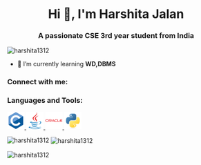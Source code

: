 
<h1 align="center">Hi 👋, I'm Harshita Jalan</h1>
<h3 align="center">A passionate CSE 3rd year student from India</h3>


<p align="left"> <img src="https://komarev.com/ghpvc/?username=harshita1312&label=Profile%20views&color=0e75b6&style=flat" alt="harshita1312" /> </p>

- 🌱 I’m currently learning **WD,DBMS**

<h3 align="left">Connect with me:</h3>
<p align="left">
</p>

<h3 align="left">Languages and Tools:</h3>
<p align="left"> <a href="https://www.cprogramming.com/" target="_blank" rel="noreferrer"> <img src="https://raw.githubusercontent.com/devicons/devicon/master/icons/c/c-original.svg" alt="c" width="40" height="40"/> </a> <a href="https://www.java.com" target="_blank" rel="noreferrer"> <img src="https://raw.githubusercontent.com/devicons/devicon/master/icons/java/java-original.svg" alt="java" width="40" height="40"/> </a> <a href="https://www.oracle.com/" target="_blank" rel="noreferrer"> <img src="https://raw.githubusercontent.com/devicons/devicon/master/icons/oracle/oracle-original.svg" alt="oracle" width="40" height="40"/> </a> <a href="https://www.python.org" target="_blank" rel="noreferrer"> <img src="https://raw.githubusercontent.com/devicons/devicon/master/icons/python/python-original.svg" alt="python" width="40" height="40"/> </a> </p>

<p><img align="left" src="https://github-readme-stats.vercel.app/api/top-langs?username=harshita1312&show_icons=true&locale=en&layout=compact" alt="harshita1312" /></p>

<p>&nbsp;<img align="center" src="https://github-readme-stats.vercel.app/api?username=harshita1312&show_icons=true&locale=en" alt="harshita1312" /></p>

<p><img align="center" src="https://github-readme-streak-stats.herokuapp.com/?user=harshita1312&" alt="harshita1312" /></p>
